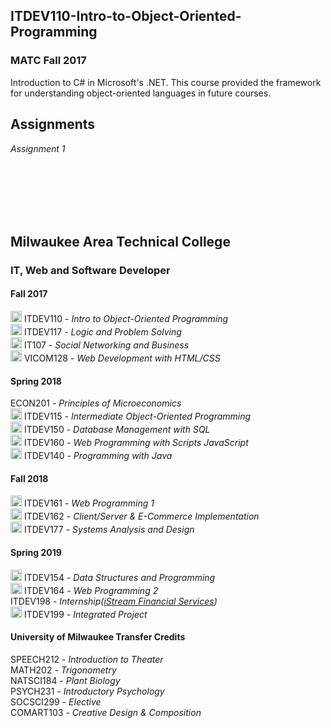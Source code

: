 ITDEV110-Intro-to-Object-Oriented-Programming
------
### MATC Fall 2017

Introduction to C# in Microsoft's .NET.  This course provided the framework for understanding object-oriented languages in future courses.

Assignments
------
*Assignment 1*

<br/>
<br/>
<br/>
<br/>
<br/>

Milwaukee Area Technical College
------
### IT, Web and Software Developer
#### Fall 2017
[<img src="https://github.com/favicon.ico" alt="alt text" width="18" height="18">](https://github.com/sudoSanto/ITDEV110-Intro-to-Object-Oriented-Programming "ITDEV110 GitHub Repository")
ITDEV110 - *Intro to Object-Oriented Programming*\
[<img src="https://github.com/favicon.ico" alt="alt text" width="18" height="18">](https://github.com/sudoSanto/ITDEV117-Logic-and-Problem-Solving "ITDEV117 GitHub Repository")
ITDEV117 - *Logic and Problem Solving*\
[<img src="https://github.com/favicon.ico" alt="alt text" width="18" height="18">](https://github.com/sudoSanto/IT107-Social-Networking-and-Business "IT107 GitHub Repository")
IT107 - *Social Networking and Business*\
[<img src="https://github.com/favicon.ico" alt="alt text" width="18" height="18">](https://github.com/sudoSanto/VICOM128-Web-Development-with-HTML-CSS "VICOM128 GitHub Repository")
VICOM128 - *Web Development with HTML/CSS*

#### Spring 2018
ECON201 - *Principles of Microeconomics*\
[<img src="https://github.com/favicon.ico" alt="alt text" width="18" height="18">](https://github.com/sudoSanto/ITDEV115-Intermediate-Object-Oriented-Programming "ITDEV115 GitHub Repository")
ITDEV115 - *Intermediate Object-Oriented Programming*\
[<img src="https://github.com/favicon.ico" alt="alt text" width="18" height="18">](https://github.com/sudoSanto/ITDEV150-Database-Management-with-SQL "ITDEV150 GitHub Repository")
ITDEV150 - *Database Management with SQL*\
[<img src="https://github.com/favicon.ico" alt="alt text" width="18" height="18">](https://github.com/sudoSanto/ITDEV160-Web-Programming-With-Scripts-JavaScript "ITDEV160 GitHub Repository")
ITDEV160 - *Web Programming with Scripts JavaScript*\
[<img src="https://github.com/favicon.ico" alt="alt text" width="18" height="18">](https://github.com/sudoSanto/ITDEV140-Programming-with-Java "ITDEV140 GitHub Repository")
ITDEV140 - *Programming with Java*

#### Fall 2018
[<img src="https://github.com/favicon.ico" alt="alt text" width="18" height="18">](https://github.com/sudoSanto/ITDEV161-Web-Programming-1 "ITDEV161 GitHub Repository")
ITDEV161 - *Web Programming 1*\
[<img src="https://github.com/favicon.ico" alt="alt text" width="18" height="18">](https://github.com/sudoSanto/ITDEV162-Client-Server-and-E-Commerce-Implementation "ITDEV162 GitHub Repository")
ITDEV162 - *Client/Server & E-Commerce Implementation*\
[<img src="https://github.com/favicon.ico" alt="alt text" width="18" height="18">](https://github.com/sudoSanto/ITDEV177-Systems-Analysis-and-Design "ITDEV177 GitHub Repository")
ITDEV177 - *Systems Analysis and Design*

#### Spring 2019
[<img src="https://github.com/favicon.ico" alt="alt text" width="18" height="18">](https://github.com/sudoSanto/ITDEV154-Data-Structures-and-Programming "ITDEV154 GitHub Repository")
ITDEV154 - *Data Structures and Programming*\
[<img src="https://github.com/favicon.ico" alt="alt text" width="18" height="18">](https://github.com/sudoSanto/ITDEV164-Web-Programming-2 "ITDEV164 GitHub Repository")
ITDEV164 - *Web Programming 2*\
ITDEV198 - *Internship([iStream Financial Services](https://www.istreamfs.com/ "iStream Financial Services"))*\
[<img src="https://github.com/favicon.ico" alt="alt text" width="18" height="18">](https://github.com/sudoSanto/ITDEV199-Integrated-Project "ITDEV199 GitHub Repository")
ITDEV199 - *Integrated Project*

#### University of Milwaukee Transfer Credits
SPEECH212 - *Introduction to Theater*\
MATH202 - *Trigonometry*\
NATSCI184 - *Plant Biology*\
PSYCH231 - *Introductory Psychology*\
SOCSCI299 - *Elective*\
COMART103 - *Creative Design & Composition*
